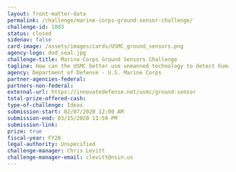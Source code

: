 ```yaml
---
layout: front-matter-data
permalink: /challenge/marine-corps-ground-sensor-challenge/
challenge-id: 1093
status: closed
sidenav: false
card-image: /assets/images/cards/USMC_ground_sensors.png
agency-logo: dod_seal.jpg
challenge-title: Marine Corps Ground Sensors Challenge
tagline: How can the USMC better use unmanned technology to detect human movement and network signatures in an austere environment?
agency: Department of Defense - U.S. Marine Corps
partner-agencies-federal:
partners-non-federal:
external-url: https://innovatedefense.net/usmc/ground-sensor
total-prize-offered-cash:
type-of-challenge: Ideas
submission-start: 02/07/2020 12:00 AM
submission-end: 03/15/2020 11:59 PM
submission-link:
prize: true
fiscal-year: FY20
legal-authority: Unspecified
challenge-manager: Chris Levitt
challenge-manager-email: clevitt@nsin.us
---
```

